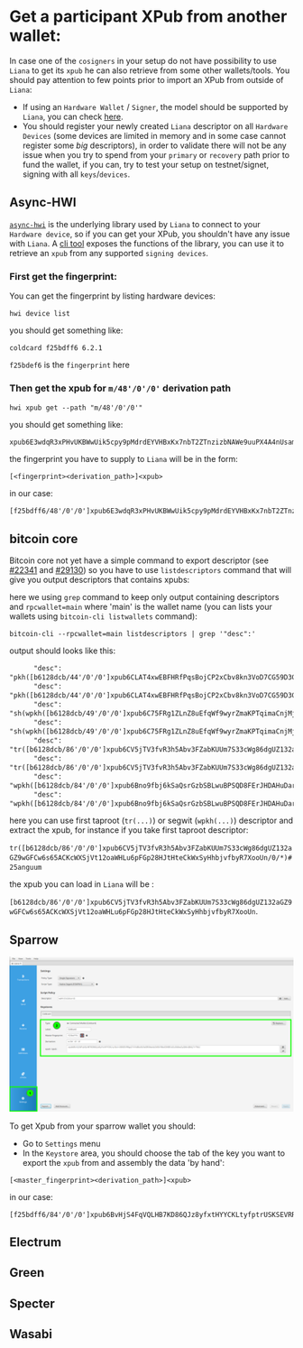 # Get a participant XPub from another wallet:

In case one of the `cosigners` in your setup do not have possibility to use `Liana` to get its `xpub` he can also retrieve
from some other wallets/tools. You should pay attention to few points prior to import an XPub from outside of `Liana`:
 - If using an `Hardware Wallet` / `Signer`, the model should be supported by `Liana`, 
you can check [here](https://github.com/wizardsardine/async-hwi?tab=readme-ov-file#supported-devices).
 - You should register your newly created `Liana` descriptor on all `Hardware Devices` (some devices are limited 
in memory and in some case cannot register some _big_ descriptors), in order to validate there will not be any issue 
when you try to spend from your `primary` or `recovery` path prior to fund the wallet, if you can, try to test your setup 
on testnet/signet, signing with all `keys`/`devices`.

## Async-HWI

[`async-hwi`](https://github.com/wizardsardine/async-hwi/) is the underlying library used by `Liana` to connect to 
your `Hardware device`, so if you can get your XPub, you shouldn't have any issue with `Liana`. 
A [cli tool](https://github.com/wizardsardine/async-hwi/tree/master/cli) exposes the functions of the library, you can 
use it to retrieve an `xpub` from any supported `signing devices`.

### First get the fingerprint:
You can get the fingerprint by listing hardware devices:

``` 
hwi device list
```

you should get something like:
``` 
coldcard f25bdff6 6.2.1
```
`f25bdef6` is the `fingerprint` here

### Then get the xpub for `m/48'/0'/0'` derivation path

```
hwi xpub get --path "m/48'/0'/0'"
```
you should get something like:

``` 
xpub6E3wdqR3xPHvUKBWwUik5cpy9pMdrdEYVHBxKx7nbT2ZTnzizbNAWe9uuPX4A4nUsamM2Tn9F6ccK5Fmrt6ResBSRWDnb9J8bpi1WKcD158
```

the fingerprint you have to supply to `Liana` will be in the form:

``` 
[<fingerprint><derivation_path>]<xpub>
```

in our case:

``` 
[f25bdff6/48'/0'/0']xpub6E3wdqR3xPHvUKBWwUik5cpy9pMdrdEYVHBxKx7nbT2ZTnzizbNAWe9uuPX4A4nUsamM2Tn9F6ccK5Fmrt6ResBSRWDnb9J8bpi1WKcD158
```
## bitcoin core
Bitcoin core not yet have a simple command to export descriptor (see [#22341](https://github.com/bitcoin/bitcoin/pull/22341) 
and [#29130](https://github.com/bitcoin/bitcoin/pull/29130)) so you have to use `listdescriptors` command that will 
give you output descriptors that contains xpubs:

here we using `grep` command to keep only output containing descriptors and `rpcwallet=main` where 'main' is 
the wallet name (you can lists your wallets using `bitcoin-cli listwallets` command):
``` 
bitcoin-cli --rpcwallet=main listdescriptors | grep '"desc":'    
```

output should looks like this:
``` 
      "desc": "pkh([b6128dcb/44'/0'/0']xpub6CLAT4xwEBFHRfPqsBojCP2xCbv8kn3VoD7CG59D3Gt5a7Ba3yKsYjpusaWEmDqafb8Gg7ebv5Lg4vvrhMTiKcwJyH6kUk4J2GWARHHkvSo/0/*)#cd54nta7",
      "desc": "pkh([b6128dcb/44'/0'/0']xpub6CLAT4xwEBFHRfPqsBojCP2xCbv8kn3VoD7CG59D3Gt5a7Ba3yKsYjpusaWEmDqafb8Gg7ebv5Lg4vvrhMTiKcwJyH6kUk4J2GWARHHkvSo/1/*)#fe35w7dx",
      "desc": "sh(wpkh([b6128dcb/49'/0'/0']xpub6C75FRg1ZLnZ8uEfqWf9wyrZmaKPTqimaCnjMjQA3iKE8gLHC9HKttCcY5zHhAPc5uh8JE6JnJyVCQnVJyWvuVsPBhCFovKxUrYYkgGYik6/0/*))#70zrx66e",
      "desc": "sh(wpkh([b6128dcb/49'/0'/0']xpub6C75FRg1ZLnZ8uEfqWf9wyrZmaKPTqimaCnjMjQA3iKE8gLHC9HKttCcY5zHhAPc5uh8JE6JnJyVCQnVJyWvuVsPBhCFovKxUrYYkgGYik6/1/*))#twv4790x",
      "desc": "tr([b6128dcb/86'/0'/0']xpub6CV5jTV3fvR3h5Abv3FZabKUUm7S33cWg86dgUZ132aGZ9wGFCw6s65ACKcWXSjVt12oaWHLu6pFGp28HJtHteCkWxSyHhbjvfbyR7XooUn/0/*)#25anguum",
      "desc": "tr([b6128dcb/86'/0'/0']xpub6CV5jTV3fvR3h5Abv3FZabKUUm7S33cWg86dgUZ132aGZ9wGFCw6s65ACKcWXSjVt12oaWHLu6pFGp28HJtHteCkWxSyHhbjvfbyR7XooUn/1/*)#mqcj4fvr",
      "desc": "wpkh([b6128dcb/84'/0'/0']xpub6Bno9fbj6kSaQsrGzbSBLwuBPSQD8FErJHDAHuDarKQbPh5brv6pMHv68xbm9kxCNruPNYQ35QWiBgCEzoP3RbnRFrE2LgZAd9zDUTFTY6y/0/*)#03d4qhze",
      "desc": "wpkh([b6128dcb/84'/0'/0']xpub6Bno9fbj6kSaQsrGzbSBLwuBPSQD8FErJHDAHuDarKQbPh5brv6pMHv68xbm9kxCNruPNYQ35QWiBgCEzoP3RbnRFrE2LgZAd9zDUTFTY6y/1/*)#79g5azjp",
```

here you can use first taproot (`tr(...)`) or segwit (`wpkh(...)`) descriptor and extract the xpub, for instance if you
take first taproot descriptor:

`tr([b6128dcb/86'/0'/0']xpub6CV5jTV3fvR3h5Abv3FZabKUUm7S33cWg86dgUZ132aGZ9wGFCw6s65ACKcWXSjVt12oaWHLu6pFGp28HJtHteCkWxSyHhbjvfbyR7XooUn/0/*)#25anguum` 

the xpub you can load in `Liana` will be :

`[b6128dcb/86'/0'/0']xpub6CV5jTV3fvR3h5Abv3FZabKUUm7S33cWg86dgUZ132aGZ9wGFCw6s65ACKcWXSjVt12oaWHLu6pFGp28HJtHteCkWxSyHhbjvfbyR7XooUn`.



## Sparrow

![Sparrow.png](assets%2FXPUB%2FSparrow.png)

To get Xpub from your sparrow wallet you should:

* Go to `Settings` menu
* In the `Keystore` area, you should choose the tab of the key you want to export the `xpub` from and assembly the data
'by hand': 

``` 
[<master_fingerprint><derivation_path>]<xpub>
```

in our case:

``` 
[f25bdff6/84'/0'/0']xpub6BvHjS4FqVQLHB7KD86QJz8yfxtHYYCKLtyfptrUSKSEVRRgs21VVsBko8i9aCBVXmw4z24SkY8boG3KBEtA2uSADws2yQ66vQ8dj7rT9dJ
```

## Electrum

## Green

## Specter

## Wasabi

